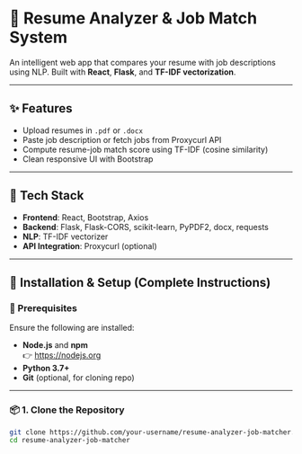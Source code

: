 # 📄 Resume Analyzer & Job Match System

An intelligent web app that compares your resume with job descriptions using NLP. Built with **React**, **Flask**, and **TF-IDF vectorization**.

---

## ✨ Features

- Upload resumes in `.pdf` or `.docx`
- Paste job description or fetch jobs from Proxycurl API
- Compute resume-job match score using TF-IDF (cosine similarity)
- Clean responsive UI with Bootstrap

---

## 🧰 Tech Stack

- **Frontend**: React, Bootstrap, Axios
- **Backend**: Flask, Flask-CORS, scikit-learn, PyPDF2, docx, requests
- **NLP**: TF-IDF vectorizer
- **API Integration**: Proxycurl (optional)

---

## 🚀 Installation & Setup (Complete Instructions)

### 🔧 Prerequisites

Ensure the following are installed:

- **Node.js** and **npm**  
  👉 https://nodejs.org  
- **Python 3.7+**
- **Git** (optional, for cloning repo)

---

### 📦 1. Clone the Repository

```bash
git clone https://github.com/your-username/resume-analyzer-job-matcher.git
cd resume-analyzer-job-matcher
